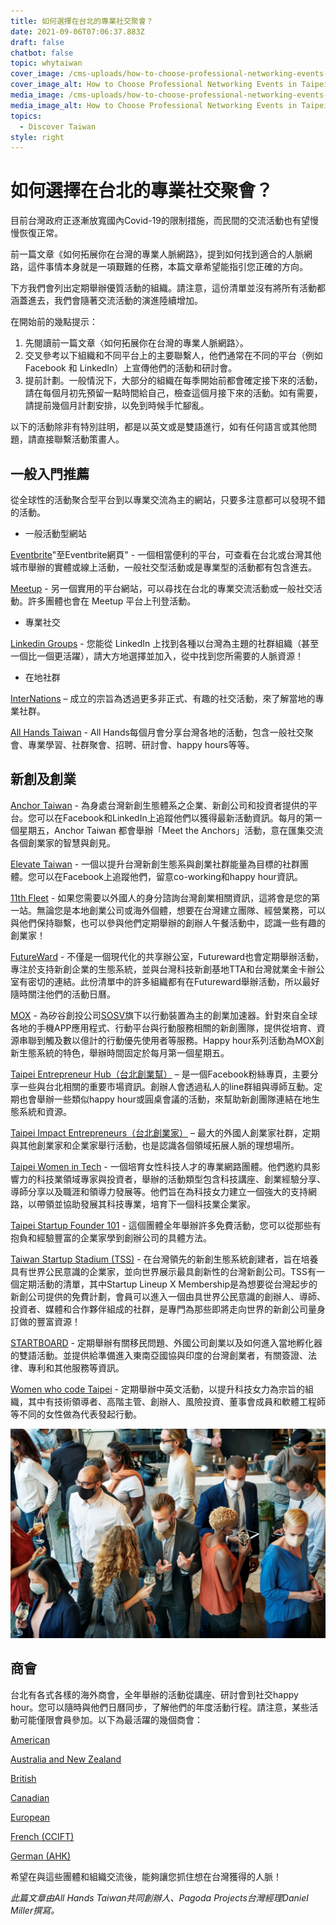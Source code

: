 ```yaml
---
title: 如何選擇在台北的專業社交聚會？
date: 2021-09-06T07:06:37.883Z
draft: false
chatbot: false
topic: whytaiwan
cover_image: /cms-uploads/how-to-choose-professional-networking-events-in-taipei-1.jpg
cover_image_alt: How to Choose Professional Networking Events in Taipei
media_image: /cms-uploads/how-to-choose-professional-networking-events-in-taipei-1.jpg
media_image_alt: How to Choose Professional Networking Events in Taipei
topics:
  - Discover Taiwan
style: right
---
```

# 如何選擇在台北的專業社交聚會？

目前台灣政府正逐漸放寬國內Covid-19的限制措施，而民間的交流活動也有望慢慢恢復正常。

前一篇文章《如何拓展你在台灣的專業人脈網路》，提到如何找到適合的人脈網路，這件事情本身就是一項艱難的任務，本篇文章希望能指引您正確的方向。

下方我們會列出定期舉辦優質活動的組織。請注意，這份清單並沒有將所有活動都涵蓋進去，我們會隨著交流活動的演進陸續增加。

在開始前的幾點提示：

1. 先閱讀前一篇文章〈如何拓展你在台灣的專業人脈網路〉。
2. 交叉參考以下組織和不同平台上的主要聯繫人，他們通常在不同的平台（例如 Facebook 和 LinkedIn）上宣傳他們的活動和研討會。
3. 提前計劃。一般情況下，大部分的組織在每季開始前都會確定接下來的活動，請在每個月初先預留一點時間給自己，檢查這個月接下來的活動。如有需要，請提前幾個月計劃安排，以免到時候手忙腳亂。

以下的活動除非有特別註明，都是以英文或是雙語進行，如有任何語言或其他問題，請直接聯繫活動策畫人。

## 一般入門推薦

從全球性的活動聚合型平台到以專業交流為主的網站，只要多注意都可以發現不錯的活動。

* 一般活動型網站

[Eventbrite](https://www.eventbrite.com/d/taiwan--taipei/business--events/)"至Eventbrite網頁" - 一個相當便利的平台，可查看在台北或台灣其他城市舉辦的實體或線上活動，一般社交型活動或是專業型的活動都有包含進去。

[Meetup](https://www.meetup.com/topics/professional-networking/tw/) - 另一個實用的平台網站，可以尋找在台北的專業交流活動或一般社交活動。許多團體也會在 Meetup 平台上刊登活動。

* 專業社交

[Linkedin Groups](https://www.linkedin.com/search/results/groups/?keywords=taiwan&origin=SWITCH_SEARCH_VERTICAL&sid=v_s) - 您能從 LinkedIn 上找到各種以台灣為主題的社群組織（甚至一個比一個更活躍），請大方地選擇並加入，從中找到您所需要的人脈資源！ 

* 在地社群

[InterNations](https://www.internations.org/taipei-expats#events) – 成立的宗旨為透過更多非正式、有趣的社交活動，來了解當地的專業社群。

[All Hands Taiwan](https://allhandstaiwan.com/) - All Hands每個月會分享台灣各地的活動，包含一般社交聚會、專業學習、社群聚會、招聘、研討會、happy hours等等。

## 新創及創業

[Anchor Taiwan](https://www.anchortaiwan.com/) - 為身處台灣新創生態體系之企業、新創公司和投資者提供的平台。您可以在Facebook和LinkedIn上追蹤他們以獲得最新活動資訊。每月的第一個星期五，Anchor Taiwan 都會舉辦「Meet the Anchors」活動，意在匯集交流各個創業家的智慧與創見。

[Elevate Taiwan](https://www.facebook.com/ElevateTaiwan) - 一個以提升台灣新創生態系與創業社群能量為目標的社群團體。您可以在Facebook上追蹤他們，留意co-working和happy hour資訊。

[11th Fleet](https://www.11fleet.com/) - 如果您需要以外國人的身分諮詢台灣創業相關資訊，這將會是您的第一站。無論您是本地創業公司或海外個體，想要在台灣建立團隊、經營業務，可以與他們保持聯繫，也可以參與他們定期舉辦的創辦人午餐活動中，認識一些有趣的創業家！

[FutureWard](https://futureward.com/events/) - 不僅是一個現代化的共享辦公室，Futureward也會定期舉辦活動，專注於支持新創企業的生態系統，並與台灣科技新創基地TTA和台灣就業金卡辦公室有密切的連結。此份清單中的許多組織都有在Futureward舉辦活動，所以最好隨時關注他們的活動日曆。

[MOX](https://mobileonlyx.com/) - 為矽谷創投公司[SOSV](https://sosv.com/)旗下以行動裝置為主的創業加速器。針對來自全球各地的手機APP應用程式、行動平台與行動服務相關的新創團隊，提供從培育、資源串聯到觸及數以億計的行動優先使用者等服務。Happy hour系列活動為MOX創新生態系統的特色，舉辦時間固定於每月第一個星期五。

[Taipei Entrepreneur Hub（台北創業幫）](https://www.facebook.com/TaipeiEntrepreneurs) – 是一個Facebook粉絲專頁，主要分享一些與台北相關的重要市場資訊。創辦人會透過私人的line群組與導師互動。定期也會舉辦一些類似happy hour或圓桌會議的活動，來幫助新創團隊連結在地生態系統和資源。

[Taipei Impact Entrepreneurs（台北創業家）](https://www.facebook.com/groups/impact.entrepreneurs.meetup/) – 最大的外國人創業家社群，定期與其他創業家和企業家舉行活動，也是認識各個領域拓展人脈的理想場所。

[Taipei Women in Tech](https://www.facebook.com/groups/420817431404071/?hc_ref=ARTh4aAlq-iy5uKxLDGD0OkbRj7Yf0JJJEiTXD0tpgrBRjuwX8cd10gbibwfDdzH_Do) - 一個培育女性科技人才的專業網路團體。他們邀約具影響力的科技業領域專家與投資者，舉辦的活動類型包含科技講座、創業經驗分享、導師分享以及職涯和領導力發展等。他們旨在為科技女力建立一個強大的支持網路，以帶領並協助發展其科技專業，培育下一個科技業企業家。

[Taipei Startup Founder 101](https://www.meetup.com/Taipei-Startup-Founder-101/) - 這個團體全年舉辦許多免費活動，您可以從那些有抱負和經驗豐富的企業家學到創辦公司的具體方法。

[Taiwan Startup Stadium (TSS)](https://www.startupstadium.tw/) - 在台灣領先的新創生態系統創建者，旨在培養具有世界公民意識的企業家，並向世界展示最具創新性的台灣新創公司。TSS有一個定期活動的清單，其中Startup Lineup X Membership是為想要從台灣起步的新創公司提供的免費計劃，會員可以進入一個由具世界公民意識的創辦人、導師、投資者、媒體和合作夥伴組成的社群，是專門為那些即將走向世界的新創公司量身訂做的豐富資源！

[STARTBOARD](https://startboard.co/team/) - 定期舉辦有關移民問題、外國公司創業以及如何進入當地孵化器的雙語活動。並提供給準備進入東南亞國協與印度的台灣創業者，有關簽證、法律、專利和其他服務等資訊。

[Women who code Taipei](https://www.womenwhocode.com/taipei) - 定期舉辦中英文活動，以提升科技女力為宗旨的組織，其中有技術領導者、高階主管、創辦人、風險投資、董事會成員和軟體工程師等不同的女性做為代表發起行動。

![How to Choose Professional Networking Events in Taipei-2](/cms-uploads/how-to-choose-professional-networking-events-in-taipei-2.jpg)

## 商會

台北有各式各樣的海外商會，全年舉辦的活動從講座、研討會到社交happy hour。您可以隨時與他們日曆同步，了解他們的年度活動行程。請注意，某些活動可能僅限會員參加。以下為最活躍的幾個商會：

[American](https://amcham.com.tw/events/)

[Australia and New Zealand](https://www.anzcham.org.tw/upcoming-events)

[British](https://www.bcctaipei.com/events)

[Canadian](https://canchamtw.com/events/)

[European](https://www.ecct.com.tw/events/list?event-upcoming)

[French (CCIFT)](https://www.ccift.org.tw/event.html)

[German (AHK)](https://taiwan.ahk.de/events)

希望在與這些團體和組織交流後，能夠讓您抓住想在台灣獲得的人脈！



*此篇文章由All Hands Taiwan共同創辦人、Pagoda Projects台灣經理Daniel Miller撰寫。*
